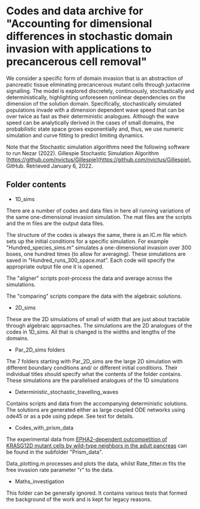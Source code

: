 # Codes and data archive for "Accounting for dimensional differences in stochastic domain invasion with applications to precancerous cell removal"
We consider a specific form of domain invasion that is an abstraction of pancreatic tissue eliminating precancerous mutant cells through juxtacrine signalling. The model is explored discretely, continuously, stochastically and deterministically, highlighting unforeseen nonlinear dependencies on the dimension of the solution domain. Specifically, stochastically simulated populations invade with a dimension dependent wave speed that can be over twice as fast as their deterministic analogues. Although the wave speed can be analytically derived in the cases of small domains, the probabilistic state space grows exponentially and, thus, we use numeric simulation and curve fitting to predict limiting dynamics.

Note that the Stochastic simulation algorithms need the following software to run
Nezar (2022). Gillespie Stochastic Simulation Algorithm [https://github.com/nvictus/Gillespie](https://github.com/nvictus/Gillespie), GitHub. Retrieved January 6, 2022. 

## Folder contents
- 1D_sims

There are a number of codes and data files in here all running variations of the same one-dimensional invasion simulation. The mat files are the scripts and the m files are the output data files.

The structure of the codes is always the same, there is an IC.m file which sets up the initial conditions for a specific simulation. For example "Hundred_species_sims.m" simulates a one-dimensional invasion over 300 boxes, one hundred times (to allow for averaging). These simulations are saved in "Hundred_runs_300_space.mat". Each code will specify the appropriate output file one it is opened.

The "aligner" scripts post-process the data and average across the simulations.

The "comparing" scripts compare the data with the algebraic solutions.

- 2D_sims

These are the 2D simulations of small of width that are just about tractable through algebraic approaches. The simulations are the 2D analogues of the codes in 1D_sims. All that is changed is the widths and lengths of the domains.

- Par_2D_sims folders

The 7 folders starting with Par_2D_sims are the large 2D simulation with different boundary conditions and/ or different initial conditions. Their individual titles should specify what the contents of the folder contains. These simulations are the parallelised analogues of the 1D simulations

- Deterministic_stochastic_travelling_waves

Contains scripts and data from the accompanying deterministic solutions. The solutions are generated either as large coupled ODE networks using ode45 or as a pde using pdepe. See text for details.

- Codes_with_prism_data

The experimental data from [EPHA2-dependent outcompetition of KRASG12D mutant cells by wild-type neighbors in the adult pancreas](https://www.sciencedirect.com/science/article/pii/S096098222100467X) can be found in the subfolder "Prism_data".

Data_plotting.m processes and plots the data, whilst Rate_fitter.m  fits the free invasion rate parameter "r" to the data.

- Maths_investigation

This folder can be generally ignored. It contains various tests that formed the background of the work and is kept for legacy reasons.




